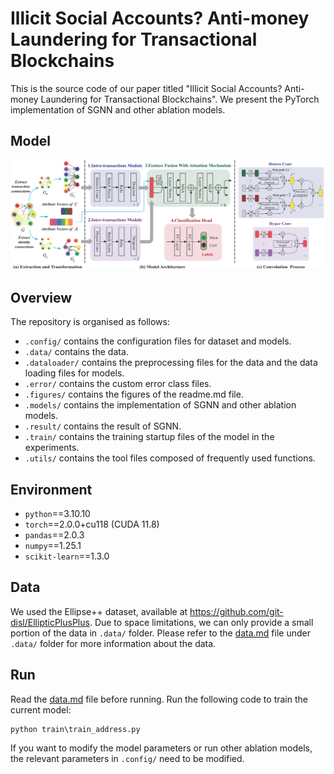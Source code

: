 # Illicit Social Accounts? Anti-money Laundering for Transactional Blockchains

This is the source code of our paper titled "Illicit Social Accounts? Anti-money Laundering for Transactional Blockchains".
We present the PyTorch implementation of SGNN and other ablation models.


## Model
![SGNN](figures%2FModel.jpg)

## Overview
The repository is organised as follows:

- `.config/` contains the configuration files for dataset and models.
- `.data/` contains the data.
- `.dataloader/` contains the preprocessing files for the data and the data loading files for models.
- `.error/` contains the custom error class files.
- `.figures/` contains the figures of the readme.md file.
- `.models/` contains the implementation of SGNN and other ablation models.
- `.result/` contains the result of SGNN.
- `.train/` contains the training startup files of the model in the experiments.
- `.utils/` contains the tool files composed of frequently used functions.

## Environment

- `python`==3.10.10 
- `torch`==2.0.0+cu118 (CUDA 11.8)
- `pandas`==2.0.3 
- `numpy`==1.25.1
- `scikit-learn`==1.3.0

## Data

We used the Ellipse++ dataset, available at https://github.com/git-disl/EllipticPlusPlus. 
Due to space limitations, we can only provide a small portion of the data in `.data/` folder.
Please refer to the [data.md](data%2Fdata.md) file under `.data/` folder for more information about the data.


## Run

Read the [data.md](data%2Fdata.md) file before running. 
Run the following code to train the current model:
```
python train\train_address.py 
```
If you want to modify the model parameters or run other ablation models, the relevant parameters in `.config/` need to be modified.

